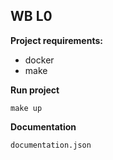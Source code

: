 WB L0
---

**Project requirements:**
- docker
- make

**Run project**
```
make up
```

**Documentation**

`documentation.json`